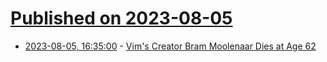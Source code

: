 # [Published on 2023-08-05](index.md)

* [2023-08-05, 16:35:00](https://news.slashdot.org/story/23/08/05/1632219/vims-creator-bram-moolenaar-dies-at-age-62?utm_source=rss1.0mainlinkanon&utm_medium=feed) - [Vim's Creator Bram Moolenaar Dies at Age 62](https://news.slashdot.org/story/23/08/05/1632219/vims-creator-bram-moolenaar-dies-at-age-62?utm_source=rss1.0mainlinkanon&utm_medium=feed)
